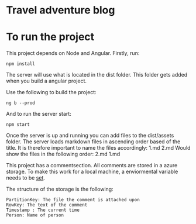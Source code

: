 # Travel adventure blog

# To run the project
This project depends on Node and Angular.
Firstly, run:
```
npm install
```

The server will use what is located in the dist folder. This folder gets added when you build a angular project. 

Use the following to build the project:
```
ng b --prod
```
And to run the server start: 

```
npm start
```

Once the server is up and running you can add files to the dist/assets folder. The server loads markdown files in ascending order based of the title. It is therefore important to name the files accordingly:
1.md
2.md
Would show the files in the following order:
2.md 
1.md

This project has a commentsection. All comments are stored in a azure storage. To make this work for a local machine, a enviormental variable needs to be [set](https://azure.github.io/azure-storage-node/TableService.html).

The structure of the storage is the following:
```
PartitionKey: The file the comment is attached upon
RowKey: The text of the comment
Timestamp : The current time
Person: Name of person
```